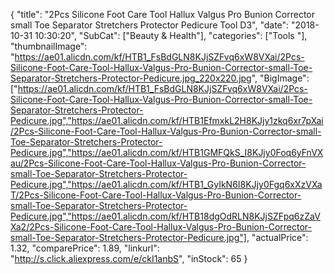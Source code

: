 {
	"title": "2Pcs Silicone Foot Care Tool Hallux Valgus Pro Bunion Corrector small Toe Separator Stretchers Protector Pedicure Tool D3",
	"date": "2018-10-31 10:30:20",
	"SubCat": ["Beauty & Health"],
	"categories": ["Tools "],
	"thumbnailImage": "https://ae01.alicdn.com/kf/HTB1_FsBdGLN8KJjSZFvq6xW8VXai/2Pcs-Silicone-Foot-Care-Tool-Hallux-Valgus-Pro-Bunion-Corrector-small-Toe-Separator-Stretchers-Protector-Pedicure.jpg_220x220.jpg",
	"BigImage": ["https://ae01.alicdn.com/kf/HTB1_FsBdGLN8KJjSZFvq6xW8VXai/2Pcs-Silicone-Foot-Care-Tool-Hallux-Valgus-Pro-Bunion-Corrector-small-Toe-Separator-Stretchers-Protector-Pedicure.jpg","https://ae01.alicdn.com/kf/HTB1EfmxkL2H8KJjy1zkq6xr7pXai/2Pcs-Silicone-Foot-Care-Tool-Hallux-Valgus-Pro-Bunion-Corrector-small-Toe-Separator-Stretchers-Protector-Pedicure.jpg","https://ae01.alicdn.com/kf/HTB1GMFQkS_I8KJjy0Foq6yFnVXau/2Pcs-Silicone-Foot-Care-Tool-Hallux-Valgus-Pro-Bunion-Corrector-small-Toe-Separator-Stretchers-Protector-Pedicure.jpg","https://ae01.alicdn.com/kf/HTB1_GyIkN6I8KJjy0Fgq6xXzVXaT/2Pcs-Silicone-Foot-Care-Tool-Hallux-Valgus-Pro-Bunion-Corrector-small-Toe-Separator-Stretchers-Protector-Pedicure.jpg","https://ae01.alicdn.com/kf/HTB18dgOdRLN8KJjSZFpq6zZaVXa2/2Pcs-Silicone-Foot-Care-Tool-Hallux-Valgus-Pro-Bunion-Corrector-small-Toe-Separator-Stretchers-Protector-Pedicure.jpg"],
	"actualPrice": 1.32,
	"comparePrice": 1.89,
	"linkurl": "http://s.click.aliexpress.com/e/ckI1anbS",
	"inStock": 65
}
